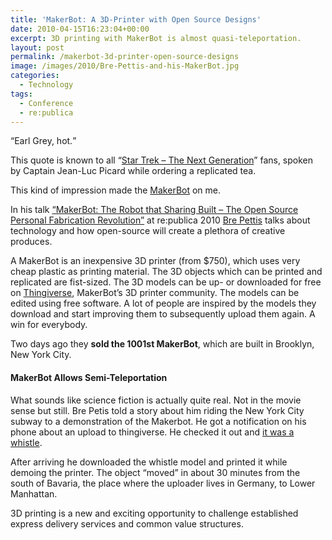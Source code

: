 ```yaml
---
title: 'MakerBot: A 3D-Printer with Open Source Designs'
date: 2010-04-15T16:23:04+00:00
excerpt: 3D printing with MakerBot is almost quasi-teleportation.
layout: post
permalink: /makerbot-3d-printer-open-source-designs
image: /images/2010/Bre-Pettis-and-his-MakerBot.jpg
categories:
  - Technology
tags:
  - Conference
  - re:publica
---
```

<q>Earl Grey, hot.</q>

This quote is known to all “[Star Trek – The Next Generation](https://en.wikipedia.org/wiki/Star_Trek:_The_Next_Generation)” fans, spoken by Captain Jean-Luc Picard while ordering a replicated tea.

This kind of impression made the [MakerBot](https://www.makerbot.com/) on me.

In his talk [“MakerBot: The Robot that Sharing Built – The Open Source Personal Fabrication Revolution”](http://archiv.re-publica.de/2011/12/04/the-open-source-personal-fabrication-revolution/) at re:publica 2010 [Bre Pettis](http://brepettis.com/) talks about technology and how open-source will create a plethora of creative produces.

A MakerBot is an inexpensive 3D printer (from $750), which uses very cheap plastic as printing material. The 3D objects which can be printed and replicated are fist-sized. The 3D models can be up- or downloaded for free on [Thingiverse](https://www.thingiverse.com/), MakerBot’s 3D printer community. The models can be edited using free software. A lot of people are inspired by the models they download and start improving them to subsequently upload them again. A win for everybody.

Two days ago they **sold the 1001st MakerBot**, which are built in Brooklyn, New York City.

#### MakerBot Allows Semi-Teleportation

What sounds like science fiction is actually quite real. Not in the movie sense but still. Bre Petis told a story about him riding the New York City subway to a demonstration of the Makerbot. He got a notification on his phone about an upload to thingiverse. He checked it out and [it was a whistle](https://www.thingiverse.com/thing:1046).

After arriving he downloaded the whistle model and printed it while demoing the printer. The object “moved” in about 30 minutes from the south of Bavaria, the place where the uploader lives in Germany, to Lower Manhattan.

3D printing is a new and exciting opportunity to challenge established express delivery services and common value structures.